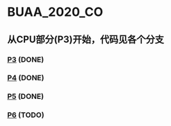 # BUAA_2020_CO
## 从CPU部分(P3)开始，代码见各个分支
### [P3](https://github.com/mr823929973/BUAA_2020_MIPS_CPU/tree/p3) (DONE)
### [P4](https://github.com/mr823929973/BUAA_2020_MIPS_CPU/tree/p4) (DONE)
### [P5](https://github.com/mr823929973/BUAA_2020_MIPS_CPU/tree/p5) (DONE)
### [P6](https://github.com/mr823929973/BUAA_2020_MIPS_CPU/tree/p6) (TODO)

